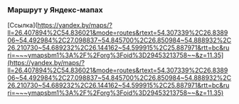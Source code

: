 ### Маршрут у Яндекс-мапах

[Ссылка](https://yandex.by/maps/?ll=26.407894%2C54.836021&mode=routes&rtext=54.307339%2C26.838906~54.492984%2C27.098837~54.845700%2C26.850984~54.888932%2C26.210730~54.689232%2C26.144162~54.599915%2C25.887971&rtt=bc&ruri=~~~ymapsbm1%3A%2F%2Forg%3Foid%3D29453213758~~&z=11.35](https://yandex.by/maps/?ll=26.407894%2C54.836021&mode=routes&rtext=54.307339%2C26.838906~54.492984%2C27.098837~54.845700%2C26.850984~54.888932%2C26.210730~54.689232%2C26.144162~54.599915%2C25.887971&rtt=bc&ruri=~~~ymapsbm1%3A%2F%2Forg%3Foid%3D29453213758~~&z=11.35)


